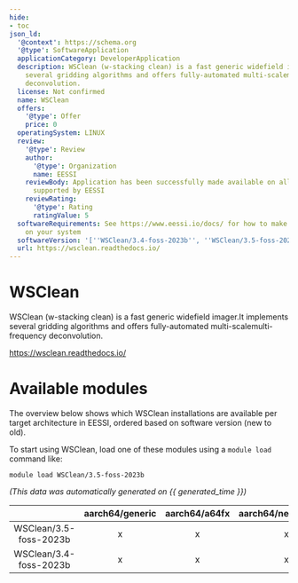 ```yaml
---
hide:
- toc
json_ld:
  '@context': https://schema.org
  '@type': SoftwareApplication
  applicationCategory: DeveloperApplication
  description: WSClean (w-stacking clean) is a fast generic widefield imager.It implements
    several gridding algorithms and offers fully-automated multi-scalemulti-frequency
    deconvolution.
  license: Not confirmed
  name: WSClean
  offers:
    '@type': Offer
    price: 0
  operatingSystem: LINUX
  review:
    '@type': Review
    author:
      '@type': Organization
      name: EESSI
    reviewBody: Application has been successfully made available on all architectures
      supported by EESSI
    reviewRating:
      '@type': Rating
      ratingValue: 5
  softwareRequirements: See https://www.eessi.io/docs/ for how to make EESSI available
    on your system
  softwareVersion: '[''WSClean/3.4-foss-2023b'', ''WSClean/3.5-foss-2023b'']'
  url: https://wsclean.readthedocs.io/
---
```


WSClean
=======


WSClean (w-stacking clean) is a fast generic widefield imager.It implements several gridding algorithms and offers fully-automated multi-scalemulti-frequency deconvolution.

https://wsclean.readthedocs.io/
# Available modules


The overview below shows which WSClean installations are available per target architecture in EESSI, ordered based on software version (new to old).

To start using WSClean, load one of these modules using a `module load` command like:

```shell
module load WSClean/3.5-foss-2023b
```

*(This data was automatically generated on {{ generated_time }})*

| |aarch64/generic|aarch64/a64fx|aarch64/neoverse_n1|aarch64/neoverse_v1|aarch64/nvidia/grace|x86_64/generic|x86_64/amd/zen2|x86_64/amd/zen3|x86_64/amd/zen4|x86_64/intel/cascadelake|x86_64/intel/haswell|x86_64/intel/icelake|x86_64/intel/sapphirerapids|x86_64/intel/skylake_avx512|
| :---: | :---: | :---: | :---: | :---: | :---: | :---: | :---: | :---: | :---: | :---: | :---: | :---: | :---: | :---: |
|WSClean/3.5-foss-2023b|x|x|x|x|x|x|x|x|x|x|x|x|x|x|
|WSClean/3.4-foss-2023b|x|x|x|x|x|x|x|x|x|x|x|x|x|x|
